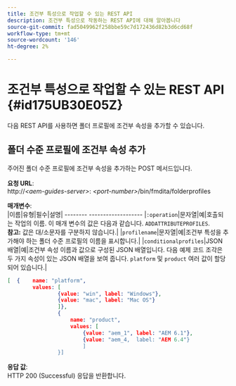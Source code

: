 ```yaml
---
title: 조건부 특성으로 작업할 수 있는 REST API
description: 조건부 특성으로 작동하는 REST API에 대해 알아봅니다
source-git-commit: fad5049962f258bbe59c7d172436d82b3d6cd68f
workflow-type: tm+mt
source-wordcount: '146'
ht-degree: 2%

---
```



# 조건부 특성으로 작업할 수 있는 REST API {#id175UB30E05Z}

다음 REST API를 사용하면 폴더 프로필에 조건부 속성을 추가할 수 있습니다.

## 폴더 수준 프로필에 조건부 속성 추가

주어진 폴더 수준 프로필에 조건부 속성을 추가하는 POST 메서드입니다.

**요청 URL**:\
http://*&lt;aem-guides-server>*: *&lt;port-number>*/bin/fmdita/folderprofiles

**매개변수**:\
|이름|유형|필수|설명| -------- ------------------- |`:operation`|문자열|예|호출되는 작업의 이름. 이 매개 변수의 값은 다음과 같습니다. ``ADDATTRIBUTEPROFILES``. <br> **참고:** 값은 대/소문자를 구분하지 않습니다.| |`profilename`|문자열|예|조건부 특성을 추가해야 하는 폴더 수준 프로필의 이름을 표시합니다.| |`conditionalprofiles`|JSON 배열|예|조건부 속성 이름과 값으로 구성된 JSON 배열입니다. 다음 예제 코드 조각은 두 가지 속성이 있는 JSON 배열을 보여 줍니다. `platform` 및 `product` 여러 값이 할당되어 있습니다.|

```JSON
[  {    name: "platform",    
        values: [       
                {value: "win", label: "Windows"},       
                {value: "mac", label: "Mac OS"}    
                ]},
                {    
                    name: "product",    
                    values: [      
                        {value: "aem_1", label: "AEM 6.1"},     
                        {value: "aem_4,  label: "AEM 6.4"}  
                        ]  
                }]
```

**응답 값**:\
HTTP 200 \(Successful\) 응답을 반환합니다.

